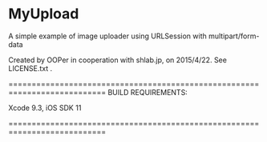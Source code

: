# MyUpload
A simple example of image uploader using URLSession with multipart/form-data

Created by OOPer in cooperation with shlab.jp, on 2015/4/22.
See LICENSE.txt .

===========================================================================
BUILD REQUIREMENTS:

Xcode 9.3, iOS SDK 11

===========================================================================
